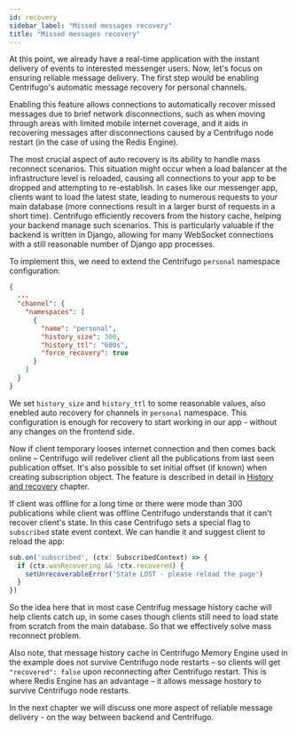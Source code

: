 ```yaml
---
id: recovery
sidebar_label: "Missed messages recovery"
title: "Missed messages recovery"
---
```


At this point, we already have a real-time application with the instant delivery of events to interested messenger users. Now, let's focus on ensuring reliable message delivery. The first step would be enabling Centrifugo's automatic message recovery for personal channels.

Enabling this feature allows connections to automatically recover missed messages due to brief network disconnections, such as when moving through areas with limited mobile internet coverage, and it aids in recovering messages after disconnections caused by a Centrifugo node restart (in the case of using the Redis Engine).

The most crucial aspect of auto recovery is its ability to handle mass reconnect scenarios. This situation might occur when a load balancer at the infrastructure level is reloaded, causing all connections to your app to be dropped and attempting to re-establish. In cases like our messenger app, clients want to load the latest state, leading to numerous requests to your main database (more connections result in a larger burst of requests in a short time). Centrifugo efficiently recovers from the history cache, helping your backend manage such scenarios. This is particularly valuable if the backend is written in Django, allowing for many WebSocket connections with a still reasonable number of Django app processes.

To implement this, we need to extend the Centrifugo `personal` namespace configuration:

```json
{
  ...
  "channel": {
    "namespaces": [
      {
        "name": "personal",
        "history_size": 300,
        "history_ttl": "600s",
        "force_recovery": true
      }
    ]
  }
}
```

We set `history_size` and `history_ttl` to some reasonable values, also enebled auto recovery for channels in `personal` namespace. This configuration is enough for recovery to start working in our app - without any changes on the frontend side.

Now if client temporary looses internet connection and then comes back online – Centrifugo will redeliver client all the publications from last seen publication offset. It's also possible to set initial offset (if known) when creating subscription object. The feature is described in detail in [History and recovery](../server/history_and_recovery.md) chapter.

If client was offline for a long time or there were mode than 300 publications while client was offline Centrifugo understands that it can't recover client's state. In this case Centrifugo sets a special flag to `subscribed` state event context. We can handle it and suggest client to reload the app:

```javascript
sub.on('subscribed', (ctx: SubscribedContext) => {
  if (ctx.wasRecovering && !ctx.recovered) {
    setUnrecoverableError('State LOST - please reload the page')
  }
})
```

So the idea here that in most case Centrifug message history cache will help clients catch up, in some cases though clients still need to load state from scratch from the main database. So that we effectively solve mass reconnect problem.

Also note, that message history cache in Centrifugo Memory Engine used in the example does not survive Centrifugo node restarts – so clients will get `"recovered": false` upon reconnecting after Centrifugo restart. This is where Redis Engine has an advantage – it allows message hostory to survive Centrifugo node restarts.

In the next chapter we will discuss one more aspect of reliable message delivery - on the way between backend and Centrifugo.
